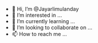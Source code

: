 - 👋 Hi, I’m @Jayarlimulanday
- 👀 I’m interested in ...
- 🌱 I’m currently learning ...
- 💞️ I’m looking to collaborate on ...
- 📫 How to reach me ...

<!---
Jayarlimulanday/Jayarlimulanday is a ✨ special ✨ repository because its `README.md` (this file) appears on your GitHub profile.
You can click the Preview link to take a look at your changes.
--->
